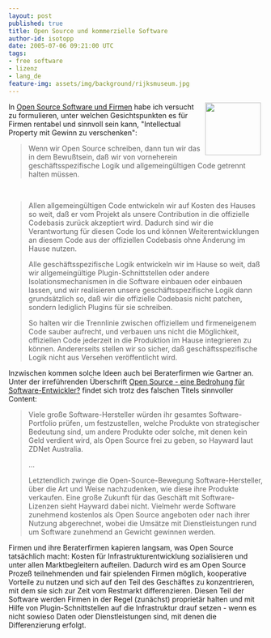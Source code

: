 ```yaml
---
layout: post
published: true
title: Open Source und kommerzielle Software
author-id: isotopp
date: 2005-07-06 09:21:00 UTC
tags:
- free software
- lizenz
- lang_de
feature-img: assets/img/background/rijksmuseum.jpg
---
```

<img width='110' height='104' border='0' hspace='5' align='right' src='/uploads/20040415-gnu-head-sm.serendipityThumb.jpg' alt='' /> In <a href="http://blog.koehntopp.de/archives/611-Open-Source-Software-und-Firmen.html">Open Source Software und Firmen</a> habe ich versucht zu formulieren, unter welchen Gesichtspunkten es für Firmen rentabel und sinnvoll sein kann, "Intellectual Property mit Gewinn zu verschenken": <blockquote>Wenn wir Open Source schreiben, dann tun wir das in dem Bewußtsein, daß wir von vorneherein geschäftsspezifische Logik und allgemeingültigen Code getrennt halten müssen.</blockquote><br clear='all' />

<blockquote>Allen allgemeingültigen Code entwickeln wir auf Kosten des Hauses so weit, daß er vom Projekt als unsere Contribution in die offizielle Codebasis zurück akzeptiert wird. Dadurch sind wir die Verantwortung für diesen Code los und können Weiterentwicklungen an diesem Code aus der offiziellen Codebasis ohne Änderung im Hause nutzen.
 
 Alle geschäftsspezifische Logik entwickeln wir im Hause so weit, daß wir allgemeingültige Plugin-Schnittstellen oder andere Isolationsmechanismen in die Software einbauen oder einbauen lassen, und wir realisieren unsere geschäftsspezifische Logik dann grundsätzlich so, daß wir die offizielle Codebasis nicht patchen, sondern lediglich Plugins für sie schreiben. 
 
 So halten wir die Trennlinie zwischen offiziellem und firmeneigenem Code sauber aufrecht, und verbauen uns nicht die Möglichkeit, offiziellen Code jederzeit in die Produktion im Hause integrieren zu können. Andererseits stellen wir so sicher, daß geschäftsspezifische Logik nicht aus Versehen veröffentlicht wird.</blockquote> Inzwischen kommen solche Ideen auch bei Beraterfirmen wie Gartner an. Unter der irreführenden Überschrift <a href="http://www.golem.de/0507/39047.html">Open Source - eine Bedrohung für Software-Entwickler?</a> findet sich trotz des falschen Titels sinnvoller Content: <blockquote>Viele große Software-Hersteller würden ihr gesamtes Software-Portfolio prüfen, um festzustellen, welche Produkte von strategischer Bedeutung sind, um andere Produkte oder solche, mit denen kein Geld verdient wird, als Open Source frei zu geben, so Hayward laut ZDNet Australia. 

...

Letztendlich zwinge die Open-Source-Bewegung Software-Hersteller, über die Art und Weise nachzudenken, wie diese ihre Produkte verkaufen. Eine große Zukunft für das Geschäft mit Software-Lizenzen sieht Hayward dabei nicht. Vielmehr werde Software zunehmend kostenlos als Open Source angeboten oder nach ihrer Nutzung abgerechnet, wobei die Umsätze mit Dienstleistungen rund um Software zunehmend an Gewicht gewinnen werden.</blockquote> Firmen und ihre Beraterfirmen kapieren langsam, was Open Source tatsächlich macht: Kosten für Infrastrukturentwicklung sozialisieren und unter allen Marktbegleitern aufteilen. Dadurch wird es am Open Source Prozeß teilnehmenden und fair spielenden Firmen möglich, kooperative Vorteile zu nutzen und sich auf den Teil des Geschäftes zu konzentrieren, mit dem sie sich zur Zeit vom Restmarkt differenzieren. Diesen Teil der Software werden Firmen in der Regel (zunächst) proprietär halten und mit Hilfe von Plugin-Schnittstellen auf die Infrastruktur drauf setzen - wenn es nicht sowieso Daten oder Dienstleistungen sind, mit denen die Differenzierung erfolgt.
